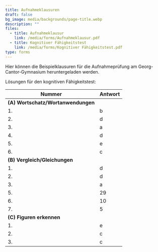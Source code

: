 ```yaml
---
title: Aufnahmeklausuren
draft: false
bg_image: media/backgrounds/page-title.webp
description: ""
files:
  - title: Aufnahmeklausur
    link: /media/forms/Aufnahmeklausur.pdf
  - title: Kognitiver Fähigkeitstest
    link: /media/forms/Kognitiver Fähigkeitstest.pdf
type: forms
---
```

Hier können die Beispielklausuren für die Aufnahmeprüfung am Georg-Cantor-Gymnasium heruntergeladen werden.

Lösungen für den kognitiven Fähigkeitstest:

|Nummer|Antwort|
|---|---|
|**(A) Wortschatz/Wortanwendungen**| |
|1.|b|
|2.|d|
|3.|a|
|4.|d|
|5.|e|
|6.|c|
|**(B) Vergleich/Gleichungen**| |
|1.|d|
|2.|d|
|3.|a|
|5.|29|
|6.|10|
|7.|5|
|**(C) Figuren erkennen**| |
|1.|e|
|2.|c|
|3.|c|
